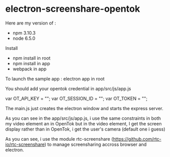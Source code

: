 # electron-screenshare-opentok

Here are my version of :
 - npm 3.10.3
 - node 6.5.0

Install

- npm install in root
- npm install in app
- webpack in app

To launch the sample app : electron app in root

You should add your opentok credential in app/src/js/app.js

var OT_API_KEY = "";
var OT_SESSION_ID = "";
var OT_TOKEN = "";



The main.js just creates the electron window and starts the express server.

As you can see in the app/src/js/app.js, i use the same constraints in both my video element an in OpenTok but in the video element, 
I get the screen display rather than in OpenTok, i get the user's camera (default one i guess)

As you can see, i use the module rtc-screenshare (https://github.com/rtc-io/rtc-screenshare) to manage screensharing accross browser and electron.
